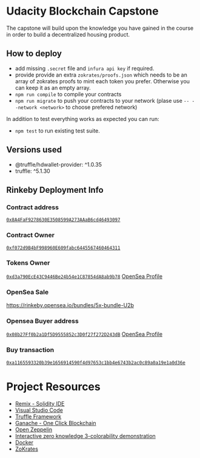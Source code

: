 # Udacity Blockchain Capstone

The capstone will build upon the knowledge you have gained in the course in order to build a decentralized housing product. 

## How to deploy

* add missing `.secret` file and `infura api key` if required.
* provide provide an extra `zokrates/proofs.json` which needs to be an array of zokrates proofs to mint each token you prefer. Otherwise you can keep it as an empty array.
* `npm run compile` to compile your contracts
* `npm run migrate` to push your contracts to your network (plase use `-- --network <network>` to choose prefered network)

In addition to test everything works as expected you can run:
* `npm test` to run existing test suite.

## Versions used

* @truffle/hdwallet-provider: ^1.0.35
* truffle: ^5.1.30

## Rinkeby Deployment Info

### Contract address
[`0x8A4FaF9278630E3508599A273AAaB6cd46493097`](https://rinkeby.etherscan.io/address/0x8A4FaF9278630E3508599A273AAaB6cd46493097)

### Contract Owner
[`0xf072d9B4bF998960E609fabc6445567460464311`](https://rinkeby.etherscan.io/address/0xf072d9B4bF998960E609fabc6445567460464311)

### Tokens Owner
[`0xd3a790EcE43C9446Be24b54e1C87854dA8ab9b78`](https://rinkeby.etherscan.io/address/0xd3a790EcE43C9446Be24b54e1C87854dA8ab9b78)
[OpenSea Profile](https://rinkeby.opensea.io/accounts/0xd3a790ece43c9446be24b54e1c87854da8ab9b78)

### OpenSea Sale
https://rinkeby.opensea.io/bundles/5x-bundle-U2b

### Opensea Buyer address
[`0x08b27Ff0b2a1Df5D9555852c3D0f27f272D243dB`](https://rinkeby.etherscan.io/address/0x08b27Ff0b2a1Df5D9555852c3D0f27f272D243dB)
[OpenSea Profile](https://rinkeby.opensea.io/accounts/0x08b27ff0b2a1df5d9555852c3d0f27f272d243db)

### Buy transaction
[`0xa1165593320b39e1656914590f4d97653c1bb4e6743b2ac0c89a0a19e1a0d36e`](https://rinkeby.etherscan.io/tx/0xa1165593320b39e1656914590f4d97653c1bb4e6743b2ac0c89a0a19e1a0d36e)

# Project Resources

* [Remix - Solidity IDE](https://remix.ethereum.org/)
* [Visual Studio Code](https://code.visualstudio.com/)
* [Truffle Framework](https://truffleframework.com/)
* [Ganache - One Click Blockchain](https://truffleframework.com/ganache)
* [Open Zeppelin ](https://openzeppelin.org/)
* [Interactive zero knowledge 3-colorability demonstration](http://web.mit.edu/~ezyang/Public/graph/svg.html)
* [Docker](https://docs.docker.com/install/)
* [ZoKrates](https://github.com/Zokrates/ZoKrates)
